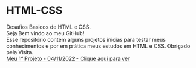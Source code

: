# HTML-CSS
 Desafios Basicos de HTML e CSS.<br>
    Seja Bem vindo ao meu GitHub!<br>
    Esse repositório contem alguns projetos inicias para testar meus conhecimentos e por em prática meus estudos em HTML e CSS.
    Obrigado pela Visita. <br>
<a href="https://aguiarziin.github.io/HTML-CSS/Desafios/1/index.html" target="_blank" >Meu 1° Projeto - 04/11/2022 - Clique aqui para ver</a>